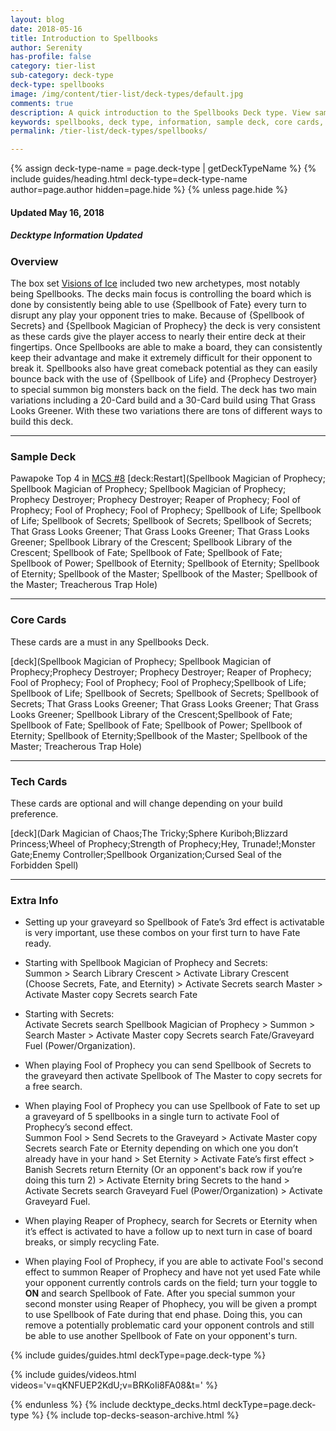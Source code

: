 ```yaml
---
layout: blog
date: 2018-05-16
title: Introduction to Spellbooks
author: Serenity
has-profile: false
category: tier-list
sub-category: deck-type
deck-type: spellbooks
image: /img/content/tier-list/deck-types/default.jpg
comments: true
description: A quick introduction to the Spellbooks Deck type. View sample Deck, core cards, tech cards, quick tips, guides, videos and other information.
keywords: spellbooks, deck type, information, sample deck, core cards, tech cards, quick tips, guides, videos
permalink: /tier-list/deck-types/spellbooks/

---
```


{% assign deck-type-name = page.deck-type | getDeckTypeName %}
{% include guides/heading.html deck-type=deck-type-name author=page.author hidden=page.hide %}
{% unless page.hide %}

#### Updated May 16, 2018 
##### Decktype Information Updated

### Overview  

The box set [Visions of Ice](/box-reviews/visions-of-ice/) included two new archetypes, most notably being Spellbooks. The decks main focus is controlling the board which is done by consistently being able to use {Spellbook of Fate} every turn to disrupt any play your opponent tries to make. Because of {Spellbook of Secrets} and {Spellbook Magician of Prophecy} the deck is very consistent as these cards give the player access to nearly their entire deck at their fingertips. Once Spellbooks are able to make a board, they can consistently keep their advantage and make it extremely difficult for their opponent to break it. Spellbooks also have great comeback potential as they can easily bounce back with the use of {Spellbook of Life} and {Prophecy Destroyer} to special summon big monsters back on the field. The deck has two main variations including a 20-Card build and a 30-Card build using That Grass Looks Greener. With these two variations there are tons of different ways to build this deck.   

---

### Sample Deck  
Pawapoke Top 4 in [MCS #8](/tournaments/meta-championship-series/8/report/)
[deck:Restart](Spellbook Magician of Prophecy; Spellbook Magician of Prophecy; Spellbook Magician of Prophecy; Prophecy Destroyer; Prophecy Destroyer; Reaper of Prophecy; Fool of Prophecy; Fool of Prophecy; Fool of Prophecy; Spellbook of Life; Spellbook of Life; Spellbook of Secrets; Spellbook of Secrets; Spellbook of Secrets; That Grass Looks Greener; That Grass Looks Greener; That Grass Looks Greener; Spellbook Library of the Crescent; Spellbook Library of the Crescent; Spellbook of Fate; Spellbook of Fate; Spellbook of Fate; Spellbook of Power; Spellbook of Eternity; Spellbook of Eternity; Spellbook of Eternity; Spellbook of the Master; Spellbook of the Master; Spellbook of the Master; Treacherous Trap Hole)

---

### Core Cards  
These cards are a must in any Spellbooks Deck.   

[deck](Spellbook Magician of Prophecy; Spellbook Magician of Prophecy;Prophecy Destroyer; Prophecy Destroyer; Reaper of Prophecy; Fool of Prophecy; Fool of Prophecy; Fool of Prophecy;Spellbook of Life; Spellbook of Life; Spellbook of Secrets; Spellbook of Secrets; Spellbook of Secrets; That Grass Looks Greener; That Grass Looks Greener; That Grass Looks Greener; Spellbook Library of the Crescent;Spellbook of Fate; Spellbook of Fate; Spellbook of Fate; Spellbook of Power; Spellbook of Eternity; Spellbook of Eternity;Spellbook of the Master; Spellbook of the Master; Treacherous Trap Hole)

---

### Tech Cards  
These cards are optional and will change depending on your build preference.  

[deck](Dark Magician of Chaos;The Tricky;Sphere Kuriboh;Blizzard Princess;Wheel of Prophecy;Strength of Prophecy;Hey, Trunade!;Monster Gate;Enemy Controller;Spellbook Organization;Cursed Seal of the Forbidden Spell)  

---

### Extra Info

* Setting up your graveyard so Spellbook of Fate’s 3rd effect is activatable is very important, use these combos on your first turn to have Fate ready.  

* Starting with Spellbook Magician of Prophecy and Secrets:  
Summon > Search Library Crescent > Activate Library Crescent (Choose Secrets, Fate, and Eternity) > Activate Secrets search Master > Activate Master copy Secrets search Fate

* Starting with Secrets:  
Activate Secrets search Spellbook Magician of Prophecy > Summon > Search Master > Activate Master copy Secrets search Fate/Graveyard Fuel (Power/Organization).   

* When playing Fool of Prophecy you can send Spellbook of Secrets to the graveyard then activate Spellbook of The Master to copy secrets for a free search.  

* When playing Fool of Prophecy you can use Spellbook of Fate to set up a graveyard of 5 spellbooks in a single turn to activate Fool of Prophecy’s second effect.  
Summon Fool > Send Secrets to the Graveyard > Activate Master copy Secrets search Fate or Eternity depending on which one you don’t already have in your hand > Set Eternity > Activate Fate’s first effect > Banish Secrets return Eternity (Or an opponent's back row if you’re doing this turn 2) > Activate Eternity bring Secrets to the hand > Activate Secrets search Graveyard Fuel (Power/Organization) > Activate Graveyard Fuel.  

* When playing Reaper of Prophecy, search for Secrets or Eternity when it’s effect is activated to have a follow up to next turn in case of board breaks, or simply recycling Fate.   

* When playing Fool of Prophecy, if you are able to activate Fool's second effect to summon Reaper of Prophecy and have not yet used Fate while your opponent currently controls cards on the field; turn your toggle to **ON** and search Spellbook of Fate. After you special summon your second monster using Reaper of Phophecy, you will be given a prompt to use Spellbook of Fate during that end phase. Doing this, you can remove a potentially problematic card your opponent controls and still be able to use another Spellbook of Fate on your opponent's turn.  

{% include guides/guides.html deckType=page.deck-type %}

{% include guides/videos.html videos='v=qKNFUEP2KdU;v=BRKoIi8FA08&t=' %}

{% endunless %}
{% include decktype_decks.html deckType=page.deck-type %}
{% include top-decks-season-archive.html %}